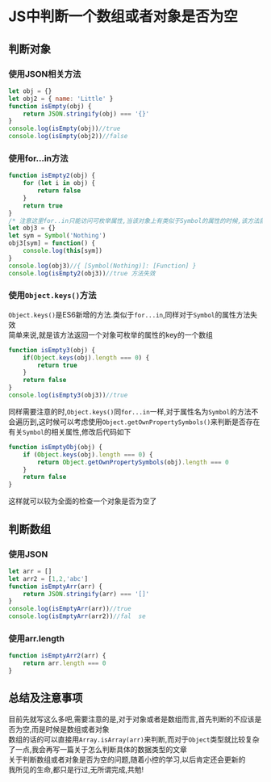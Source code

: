 # JS中判断一个数组或者对象是否为空

## 判断对象

### 使用JSON相关方法

```JavaScript
let obj = {}
let obj2 = { name: 'Little' }
function isEmpty(obj) {
    return JSON.stringify(obj) === '{}'
}
console.log(isEmpty(obj))//true
console.log(isEmpty(obj2))//false
```

### 使用for...in方法

```JavaScript
function isEmpty2(obj) {
    for (let i in obj) {
        return false
    }
    return true
}
/* 注意这里for..in只能访问可枚举属性,当该对象上有类似于Symbol的属性的时候,该方法就会失效 */
let obj3 = {}
let sym = Symbol('Nothing')
obj3[sym] = function() {
    console.log(this[sym])
}
console.log(obj3)//{ [Symbol(Nothing)]: [Function] }
console.log(isEmpty2(obj3))//true 方法失效
```

### 使用`Object.keys()`方法

`Object.keys()`是ES6新增的方法.类似于`for...in`,同样对于`Symbol`的属性方法失效  
简单来说,就是该方法返回一个对象可枚举的属性的key的一个数组

```JavaScript
function isEmpty3(obj) {
    if(Object.keys(obj).length === 0) {
        return true
    }
    return false
}
console.log(isEmpty3(obj3))//true
```

同样需要注意的时,`Object.keys()`同`for...in`一样,对于属性名为`Symbol`的方法不会遍历到,这时候可以考虑使用`Object.getOwnPropertySymbols()`来判断是否存在有关`Symbol`的相关属性,修改后代码如下

```JavaScript
function isEmptyObj(obj) {
    if (Object.keys(obj).length === 0) {
        return Object.getOwnPropertySymbols(obj).length === 0
    }
    return false
}
```

这样就可以较为全面的检查一个对象是否为空了

## 判断数组

### 使用JSON

```JavaScript
let arr = []
let arr2 = [1,2,'abc']
function isEmptyArr(arr) {
    return JSON.stringify(arr) === '[]'
}
console.log(isEmptyArr(arr))//true
console.log(isEmptyArr(arr2))//fal  se
```

### 使用arr.length

```JavaScript
function isEmptyArr2(arr) {
    return arr.length === 0
}
```

## 总结及注意事项

目前先就写这么多吧,需要注意的是,对于对象或者是数组而言,首先判断的不应该是否为空,而是时候是数组或者对象  
数组的话的可以直接用`Array.isArray(arr)`来判断,而对于`Object`类型就比较复杂了一点,我会再写一篇关于怎么判断具体的数据类型的文章  
关于判断数组或者对象是否为空的问题,随着小控的学习,以后肯定还会更新的  
我所见的生命,都只是行过,无所谓完成,共勉!
